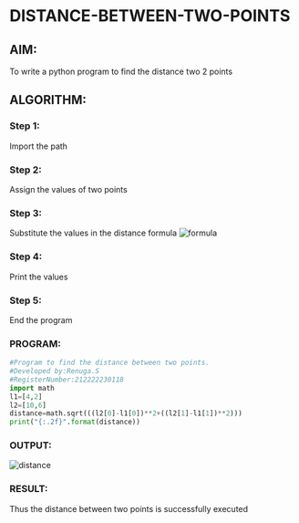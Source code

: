 # DISTANCE-BETWEEN-TWO-POINTS


## AIM:

To write a python program to find the distance two 2 points

## ALGORITHM:

### Step 1: 
Import the path

### Step 2: 
Assign the values of two points

### Step 3: 
Substitute the values in the distance formula  ![formula](/formula.jpg)

### Step 4: 
Print the values

### Step 5: 
End the program

### PROGRAM:
```python
#Program to find the distance between two points.
#Developed by:Renuga.S 
#RegisterNumber:212222230118
import math
l1=[4,2]
l2=[10,6]
distance=math.sqrt(((l2[0]-l1[0])**2+((l2[1]-l1[1])**2)))
print("{:.2f}".format(distance))
```


### OUTPUT:

![distance](https://user-images.githubusercontent.com/119292258/226090524-1b404cb0-5f9d-41c8-a3c0-8b3258c7d2e9.png)

### RESULT:
Thus the distance between two points is successfully executed


